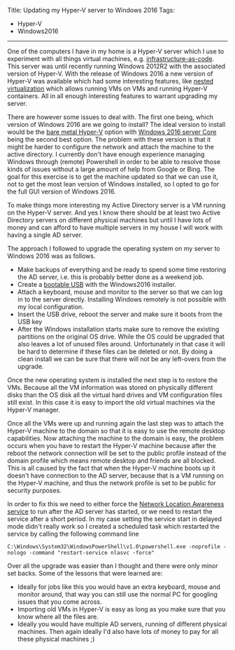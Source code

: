 Title: Updating my Hyper-V server to Windows 2016
Tags:
  - Hyper-V
  - Windows2016
---

One of the computers I have in my home is a Hyper-V server which I use to experiment with all things
virtual machines, e.g. [infrastructure-as-code](https://www.thoughtworks.com/insights/blog/infrastructure-code-reason-smile).
This server was until recently running Windows 2012R2 with the associated version of Hyper-V. With
the release of Windows 2016 a new version of Hyper-V was available which had some interesting
features, like [nested virtualization](https://docs.microsoft.com/en-us/virtualization/hyper-v-on-windows/user-guide/nested-virtualization)
which allows running VMs on VMs and running Hyper-V containers. All in all enough interesting features
to warrant upgrading my server.

There are however some issues to deal with. The first one being, which version of Windows 2016 are
we going to install? The ideal version to install would be the [bare metal Hyper-V](https://technet.microsoft.com/en-us/hyper-v-server-docs/hyper-v-server-2016?f=255&MSPPError=-2147217396)
option with [Windows 2016 server Core](https://technet.microsoft.com/en-us/windows-server-docs/get-started/windows-server-2016)
being the second best option. The problem with these version is that it might be harder to
configure the network and attach the machine to the active directory. I currently don't have enough
experience managing Windows through (remote) Powershell in order to be able to resolve those kinds
of issues without a large amount of help from Google or Bing. The goal for this exercise is to get
the machine updated so that we can use it, not to get the most lean version of Windows installed, so
I opted to go for the full GUI version of Windows 2016.

To make things more interesting my Active Directory server is a VM running on the Hyper-V server.
And yes I know there should be at least two Active Directory servers on different physical machines
but until I have lots of money and can afford to have multiple servers in my house I will work
with having a single AD server.

The approach I followed to upgrade the operating system on my server to Windows 2016 was as follows.

- Make backups of everything and be ready to spend some time restoring the AD server, i.e. this is
  probably better done as a weekend job.
- Create a [bootable USB](https://www.microsoft.com/en-us/download/windows-usb-dvd-download-tool)
  with the Windows2016 installer.
- Attach a keyboard, mouse and monitor to the server so that we can log in to the server directly.
  Installing Windows remotely is not possible with my local configuration.
- Insert the USB drive, reboot the server and make sure it boots from the USB key
- After the Windows installation starts make sure to remove the existing partitions on the original
  OS drive. While the OS could be upgraded that also leaves a lot of unused files around. Unfortunately
  in that case it will be hard to determine if these files can be deleted or not. By doing a clean
  install we can be sure that there will not be any left-overs from the upgrade.


Once the new operating system is installed the next step is to restore the VMs. Because all the
VM information was stored on physically different disks than the OS disk all the virtual hard drives
and VM configuration files still exist. In this case it is easy to import the old virtual machines
via the Hyper-V manager.

Once all the VMs were up and running again the last step was to attach the Hyper-V machine to the
domain so that it is easy to use the remote desktop capabilities. Now attaching the machine to
the domain is easy, the problem occurs when you have to restart the Hyper-V machine because after
the reboot the network connection will be set to the public profile instead of the domain profile
which means remote desktop and friends are all blocked. This is all caused by the fact that when the
Hyper-V machine boots up it doesn't have connection to the AD server, because that is a VM running
on the Hyper-V machine, and thus the network profile is set to be public for security purposes.

In order to fix this we need to either force the [Network Location Awareness service](https://newsignature.com/articles/network-location-awareness-service-can-ruin-day-fix/) to run
after the AD server has started, or we need to restart the service after a short period. In my case
setting the service start in delayed mode didn't really work so I created a scheduled task which
restarted the service by calling the following command line

    C:\Windows\System32\WindowsPowerShell\v1.0\powershell.exe -noprofile -nologo -command "restart-service nlasvc -force"

Over all the upgrade was easier than I thought and there were only minor set backs. Some of the lessons
that were learned are:

- Ideally for jobs like this you would have an extra keyboard, mouse and monitor around, that way you
  can still use the normal PC for googling issues that you come across.
- Importing old VMs in Hyper-V is easy as long as you make sure that you know where all the files
  are.
- Ideally you would have multiple AD servers, running of different physical machines. Then again
  ideally I'd also have lots of money to pay for all these physical machines ;)
